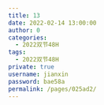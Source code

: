 ```yaml
---
title: 13
date: 2022-02-14 13:00:00
author: 0
categories: 
  - 2022双节48H
tags: 
  - 2022双节48H
private: true
username: jianxin
password: bae58a
permalink: /pages/025ad2/
---
```


